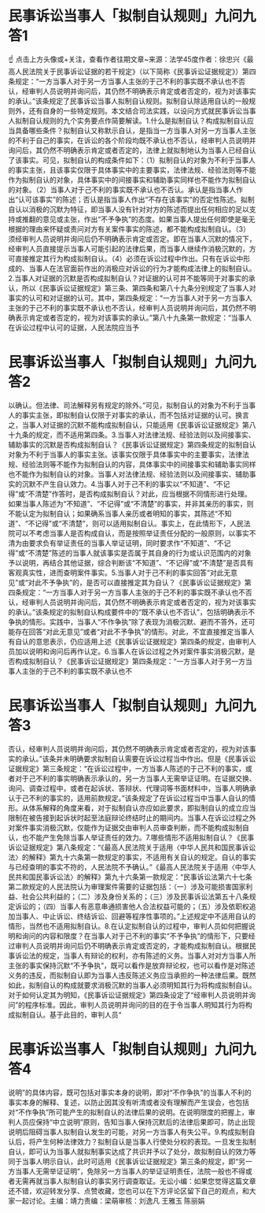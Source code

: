 # 民事诉讼当事人「拟制自认规则」九问九答1

☝ 点击上方头像或+关注，查看作者往期文章~来源：法学45度作者：徐忠兴《最高人民法院关于民事诉讼证据的若干规定》（以下简称《民事诉讼证据规定》）第四条规定：“一方当事人对于另一方当事人主张的于己不利的事实既不承认也不否认，经审判人员说明并询问后，其仍然不明确表示肯定或者否定的，视为对该事实的承认。”该条规定了民事诉讼当事人拟制自认规则。拟制自认除适用自认的一般规则外，还有自身的一些特定规则。本文结合司法实践，以设问方式就民事诉讼当事人拟制自认规则的九个实务要点作简要解读。1.什么是拟制自认？构成拟制自认应当具备哪些条件？拟制自认又称默示自认，是指当一方当事人对另一方当事人主张的不利于自己的事实，在诉讼的各个阶段均既不承认也不否认，经审判人员说明并询问后，其仍然不明确表示肯定或者否定的，法律上就拟制地认为当事人已经自认了该事实。可见，拟制自认的构成条件如下：（1）拟制自认的对象为不利于当事人的事实主张，且该事实仅限于具体事实中的主要事实，法律法规、经验法则等不能作为拟制自认的对象，具体事实中的间接事实和辅助事实同样也不能作为拟制自认的对象。（2）当事人对于己不利的事实既不承认也不否认。承认是指当事人作出“认可该事实”的陈述；否认是指当事人作出“不存在该事实”的否定性陈述。拟制自认以消极的沉默为特征，即当事人没有针对对方的陈述而提出任何相应的足以支持或推翻的意见或主张，作出“不予争执”的态度。如果当事人提出任何即使是毫无根据的理由来怀疑或责问对方有关案件事实的陈述，都不能构成拟制自认。（3）须经审判人员说明并询问后仍不明确表示肯定或否定。即在当事人沉默的情况下，经审判人员直接提示当事人可能引起的法律后果，而当事人继续作消极沉默的，方可直接推定其行为构成拟制自认。（4）必须在诉讼过程中作出。只有在诉讼中形成的、当事人在法官面前作出的消极应对诉讼的行为才能构成法律上的拟制自认。2.当事人对证据的沉默是否构成拟制自认？对证据的认可并不能等同于对事实的承认，所以《民事诉讼证据规定》第三条、第四条和第八十九条分别规定了当事人对事实的认可和对证据的认可。其中，第四条规定：“一方当事人对于另一方当事人主张的于己不利的事实既不承认也不否认，经审判人员说明并询问后，其仍然不明确表示肯定或者否定的，视为对该事实的承认。”第八十九条第一款规定：“当事人在诉讼过程中认可的证据，人民法院应当予

# 民事诉讼当事人「拟制自认规则」九问九答2

以确认。但法律、司法解释另有规定的除外。”可见，拟制自认的对象为不利于当事人的事实主张，即拟制自认仅限于对事实的承认，而不包括对证据的认可。换言之，当事人对证据的沉默不能构成拟制自认，只能适用《民事诉讼证据规定》第八十九条的规定，而不适用第四条。3.当事人对法律法规、经验法则以及间接事实、辅助事实的沉默是否构成拟制自认？《民事诉讼证据规定》第四条规定的拟制自认对象为不利于当事人的事实主张。该事实仅限于具体事实中的主要事实，法律法规、经验法则等不能作为拟制自认的内容，具体事实中的间接事实和辅助事实同样也不能作为拟制自认的对象。当事人对法律法规、经验法则以及间接事实、辅助事实的沉默不产生自认效力。4.当事人对于己不利的事实以“不知道”、“不记得”或“不清楚”作答时，是否构成拟制自认？对此，应当根据不同情形进行处理。如果当事人陈述为“不知道”、“不记得”或“不清楚”的事实，并非其亲历的事实，则不能认定为拟制自认；如果确系当事人亲历或者明知的事实，其陈述“不知道”、“不记得”或“不清楚”，则可以适用拟制自认。事实上，在此情形下，人民法院可以不考虑当事人是否构成自认，而是按照举证责任分配的一般原则，以事实不清为由要求负有举证责任的当事人举证证明，同时要求作“不知道”、“不记得”或“不清楚”陈述的当事人就该事实是否属于其自身的行为或认识范围内的对象予以说明，再结合其他证据，综合判断该“不知道”、“不记得”或“不清楚”是否具有客观真实性，进而查明案件事实。5.当事人对于己不利的事实回答“对此无意见”或“对此不予争执”的，是否可以直接推定其为自认？《民事诉讼证据规定》第四条规定：“一方当事人对于另一方当事人主张的于己不利的事实既不承认也不否认，经审判人员说明并询问后，其仍然不明确表示肯定或者否定的，视为对该事实的承认。”该条规定的拟制自认构成要件中的“既不承认也不否认”，包括明确表示不争执的情形。实践中，当事人“不作争执”除了表现为消极沉默、避而不答外，还可能存在回答“对此无意见”或者“对此不予争执”的情形。对此，不宜直接推定当事人有自认的意思表示，仍应适用上述《民事诉讼证据规定》第四条的规定，由审判人员加以说明和询问后再作认定。6.当事人在诉讼过程之外对案件事实消极沉默，是否构成拟制自认？《民事诉讼证据规定》第四条规定：“一方当事人对于另一方当事人主张的于己不利的事实既不承认也不

# 民事诉讼当事人「拟制自认规则」九问九答3

否认，经审判人员说明并询问后，其仍然不明确表示肯定或者否定的，视为对该事实的承认。”该条并未明确要求拟制自认需要在诉讼过程当中作出。但是《民事诉讼证据规定》第三条规定：“在诉讼过程中，一方当事人陈述的于己不利的事实，或者对于己不利的事实明确表示承认的，另一方当事人无需举证证明。在证据交换、询问、调查过程中，或者在起诉状、答辩状、代理词等书面材料中，当事人明确承认于己不利的事实的，适用前款规定。”该条规定了在诉讼过程当中当事人自认的情形。从体系解释的角度来看，对于拟制自认亦应如此要求，即拟制自认的成立应当限制在被告接到起诉状时起至法庭辩论终结时止的期间内。当事人在诉讼过程之外对案件事实消极沉默，仅能作为证据交由审判人员审查判断，而不能构成拟制自认，也不能产生免除当事人举证责任的效力。7.哪些情形不适用拟制自认？《民事诉讼证据规定》第八条规定：“《最高人民法院关于适用〈中华人民共和国民事诉讼法〉的解释》第九十六条第一款规定的事实，不适用有关自认的规定。自认的事实与已经查明的事实不符的，人民法院不予确认。”《最高人民法院关于适用〈中华人民共和国民事诉讼法〉的解释》第九十六条第一款规定：“民事诉讼法第六十七条第二款规定的人民法院认为审理案件需要的证据包括：（一）涉及可能损害国家利益、社会公共利益的；（二）涉及身份关系的；（三）涉及民事诉讼法第五十八条规定诉讼的；（四）当事人有恶意串通损害他人合法权益可能的；（五）涉及依职权追加当事人、中止诉讼、终结诉讼、回避等程序性事项的。”上述规定中不适用自认的情形，当然也不适用拟制自认。8.在认定拟制自认的过程中，审判人员如何把握说明和询问的内容和限度？在当事人对于己不利的事实“不予争执”的情形下，只要经过审判人员说明并询问后仍不明确表示肯定或否定的，才能构成拟制自认。根据民事诉讼法的规定，当事人有辩论的权利，亦有陈述的义务。当事人对对方当事人所主张的事实保持沉默“不予争执”，既可以看作是放弃辩论权，也可以看作是对陈述义务的违反，而拟制自认即为当事人违反陈述义务应当承担的一种法律后果。既然如此，拟制自认的构成就要求消极沉默的当事人必须明知其行为将构成拟制自认。对于如何认定其为明知，《民事诉讼证据规定》第四条设定了“经审判人员说明并询问”的程序标准。因此，审判人员说明并询问的目的在于令当事人明知其行为将构成拟制自认。基于此目的，审判人员“

# 民事诉讼当事人「拟制自认规则」九问九答4

说明”的具体内容，既可包括对事实本身的说明，即对“不作争执”的当事人不利的事实本身的解释、复述，以防止因其没有听清或者没有理解而产生误会，也包括对“不作争执”所可能产生的拟制自认的法律后果的说明。在说明限度的把握上，审判人员应保持“中立说明”原则，告知当事人保持沉默后的法律后果即可，防止出现说明后阻碍当事人拟制自认发生的可能，对另一方当事人有失公平。9.构成拟制自认后，将产生何种法律效力？拟制自认是当事人行使处分权的表现。一旦发生拟制自认，即可认为当事人就拟制事实达成了共识并予以了处分，故拟制自认的效力等同于当事人明示自认，此时可适用《民事诉讼证据规定》第三条的规定，即“另一方当事人无需举证证明”，免除另一方当事人的举证证明责任，法院一般也不得或者无需再就当事人拟制自认的事实另行调查取证。无讼小编：如果您觉得这篇文章还不错，欢迎转发分享、点赞收藏，您也可以在下方评论区留下自己的观点，和大家一起讨论。主编：靖力责编：梁萌审核：刘逸凡 王雅玉 陈丽娟

